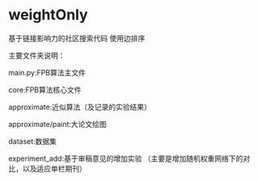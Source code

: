 # weightOnly
基于链接影响力的社区搜索代码
使用边排序

主要文件夹说明：

main.py:FPB算法主文件

core:FPB算法核心文件

approximate:近似算法（及记录的实验结果）

approximate/paint:大论文绘图

dataset:数据集

experiment_add:基于审稿意见的增加实验
（主要是增加随机权重网络下的对比，以及适应单栏期刊）






